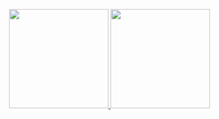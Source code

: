 <div align = "center">
  <a href="https://github.com/sattoru">
  <img height = "180em" src = "https://github-readme-stats.vercel.app/api?username=sattoru&show_icons=true&theme=tokyonight&include_all_commits=true&count_private=true" />
  <img height = "180em" src = "https://github-readme-stats.vercel.app/api/top-langs/?username=sattoru&layout=compact&langs_count=7&theme=tokyonight" />

</div>
  
